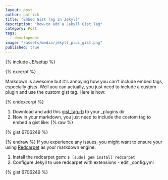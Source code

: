```yaml
---
layout: post
author: patrick
title: "Embed Gist Tag in Jekyll"
description: "how-to add a Jekyll Gist Tag"
category: Post
tags: 
  - development
image: "/assets/media/jekyll_plus_gist.png"
published: true
---
```

{% include JB/setup %}

{% excerpt %}

Markdown is awesome but it's annoying how you can't include embed tags, especially gists.  Well you can actually, you just need to include a custom plugin and use the custom gist tag.  Here is how:

{% endexcerpt %} 

1. Download and add this [gist_tag.rb](https://gist.github.com/imathis/1027674) to your _plugins dir
2. Now in your markdown, you just need to include the costom tag to embed a gist like:
{% raw %}

{% gist 6706249 %}

{% endraw %}
If you experience any issues, you might want to ensure your using [Redcarpet](https://github.com/vmg/redcarpet) as your markdown engine:

1. Install the redcarpet gem:
`$ [sudo] gem install redcarpet`
2. Configure Jekyll to use redcarpet with extensions - edit _config.yml

{% gist 6706249 %}
